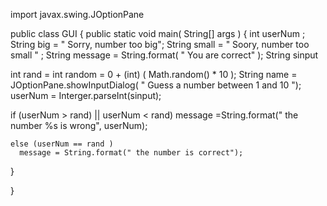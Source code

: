 import javax.swing.JOptionPane
  
  public class GUI 
{
  public static void main( String[] args )
  {
   int userNum ;
   String big = " Sorry, number too big";
   String small = " Soory, number too small " ;
   String message = String.format( " You are correct" );
   String sinput
   
   int rand = int random = 0 + (int) ( Math.random() * 10 );
   String name = JOptionPane.showInputDialog( " Guess a number between 1 and 10 ");
   userNum = Interger.parseInt(sinput);
   
   
   if (userNum > rand) || userNum < rand) 
     message =String.format(" the number %s is wrong", userNum);
     
    else (userNum == rand )
      message = String.format(" the number is correct"); 
    
  }
  
}

